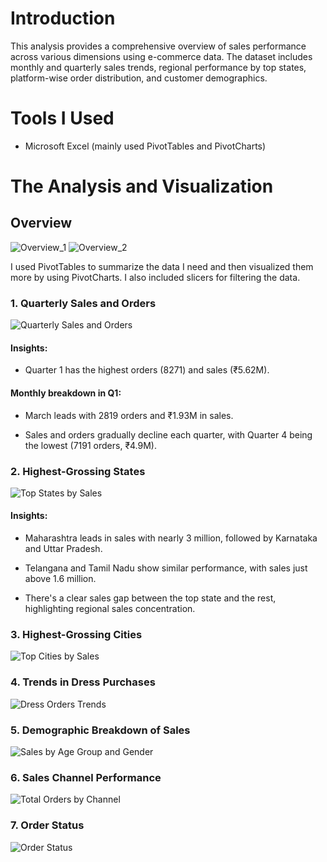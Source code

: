 # Introduction
This analysis provides a comprehensive overview of sales performance across various dimensions using e-commerce data. The dataset includes monthly and quarterly sales trends, regional performance by top states, platform-wise order distribution, and customer demographics.

# Tools I Used
- Microsoft Excel (mainly used PivotTables and PivotCharts)

# The Analysis and Visualization
## Overview
![Overview_1](charts\overview_1.png)
![Overview_2](charts\overview_2.png)

I used PivotTables to summarize the data I need and then visualized them more by using PivotCharts. I also included slicers for filtering the data.

### 1. Quarterly Sales and Orders
![Quarterly Sales and Orders](charts\quarterly_sales_orders.png)
#### Insights:
- Quarter 1 has the highest orders (8271) and sales (₹5.62M).

#### Monthly breakdown in Q1:
- March leads with 2819 orders and ₹1.93M in sales.

- Sales and orders gradually decline each quarter, with Quarter 4 being the lowest (7191 orders, ₹4.9M).

### 2. Highest-Grossing States
![Top States by Sales](charts\top_5_states.png)
#### Insights:
- Maharashtra leads in sales with nearly 3 million, followed by Karnataka and Uttar Pradesh.

- Telangana and Tamil Nadu show similar performance, with sales just above 1.6 million.

- There's a clear sales gap between the top state and the rest, highlighting regional sales concentration.

### 3. Highest-Grossing Cities
![Top Cities by Sales](charts\top_5_cities.png)

### 4. Trends in Dress Purchases
![Dress Orders Trends](charts\trends_dress_orders.png)

### 5. Demographic Breakdown of Sales
![Sales by Age Group and Gender](charts\sales_age_group_gender.png)

### 6. Sales Channel Performance
![Total Orders by Channel](charts\orders_channel_wise.png)

### 7. Order Status
![Order Status](charts\order_status.png)
